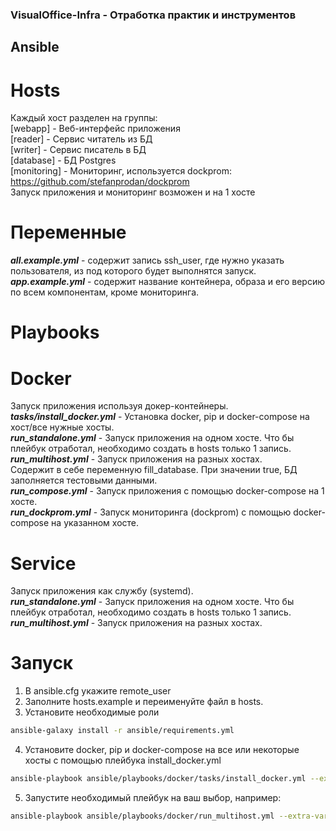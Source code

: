 ### VisualOffice-Infra - Отработка практик и инструментов
## Ansible
# Hosts
Каждый хост разделен на группы:  
[webapp] - Веб-интерфейс приложения  
[reader] - Сервис читатель из БД  
[writer] - Сервис писатель в БД  
[database] - БД Postgres  
[monitoring] - Мониторинг, используется dockprom: https://github.com/stefanprodan/dockprom  
Запуск приложения и мониторинг возможен и на 1 хосте  
# Переменные
***all.example.yml*** - содержит запись ssh_user, где нужно указать пользователя, из под которого будет выполнятся запуск.  
***app.example.yml*** - содержит название контейнера, образа и его версию по всем компонентам, кроме мониторинга.  
# Playbooks
# Docker
Запуск приложения используя докер-контейнеры.
***tasks/install_docker.yml*** - Установка docker, pip и docker-compose на хост/все нужные хосты.  
***run_standalone.yml*** - Запуск приложения на одном хосте. Что бы плейбук отработал, необходимо создать в hosts только 1 запись.  
***run_multihost.yml*** - Запуск приложения на разных хостах.  
Содержит в себе переменную fill_database. При значении true, БД заполняется тестовыми данными.  
***run_compose.yml*** - Запуск приложения с помощью docker-compose на 1 хосте.  
***run_dockprom.yml*** - Запуск мониторинга (dockprom) с помощью docker-compose на указанном хосте.  
# Service
Запуск приложения как службу (systemd).   
***run_standalone.yml*** - Запуск приложения на одном хосте. Что бы плейбук отработал, необходимо создать в hosts только 1 запись.  
***run_multihost.yml*** - Запуск приложения на разных хостах.  
# Запуск
1. В ansible.cfg укажите remote_user  
2. Заполните hosts.example и переименуйте файл в hosts.  
3. Установите необходимые роли  
```sh
ansible-galaxy install -r ansible/requirements.yml
```
4. Установите docker, pip и docker-compose на все или некоторые хосты с помощью плейбука install_docker.yml  
```sh
ansible-playbook ansible/playbooks/docker/tasks/install_docker.yml --extra-vars "ansible_sudo_pass=password"
```
5. Запустите необходимый плейбук на ваш выбор, например:  
```sh
ansible-playbook ansible/playbooks/docker/run_multihost.yml --extra-vars "ansible_sudo_pass=password"
```